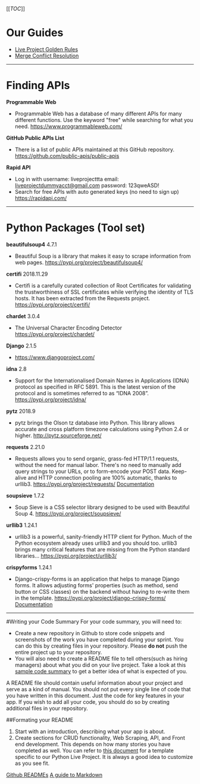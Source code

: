 [[_TOC_]]

# **Our Guides**
- [Live Project Golden Rules](https://docs.google.com/document/d/1qfpvnufwzqpo4S3mzIaTabQZ5nPr1CHiq1gnr_ZXLPk/edit?usp=sharing)
- [Merge Conflict Resolution](https://docs.google.com/document/d/1sm7MpKOSeVj1jdmvpVM80Hv1g7iqqqu8EFQT2nRFF1o/edit?usp=sharing)
---

# **Finding APIs**
**Programmable Web** 
- Programmable Web has a database of many different APIs for many different functions. Use the keyword "free" while searching for what you need. 
https://www.programmableweb.com/

**GitHub Public APIs List**
- There is a list of public APIs maintained at this GitHub repository. https://github.com/public-apis/public-apis

**Rapid API**
- Log in with username: liveprojecttta email: liveprojectdummyacct@gmail.com password: 123qweASD!
- Search for free APIs with auto generated keys (no need to sign up)
https://rapidapi.com/

---

# **Python Packages** (Tool set)

**beautifulsoup4** 4.7.1
- Beautiful Soup is a library that makes it easy to scrape information from web pages. 
https://pypi.org/project/beautifulsoup4/

**certifi** 2018.11.29
- Certifi is a carefully curated collection of Root Certificates for validating the trustworthiness of SSL certificates while verifying the identity of TLS hosts. It has been extracted from the Requests project.
https://pypi.org/project/certifi/

**chardet** 3.0.4
- The Universal Character Encoding Detector
https://pypi.org/project/chardet/

**Django** 2.1.5
- https://www.djangoproject.com/

**idna** 2.8
- Support for the Internationalised Domain Names in Applications (IDNA) protocol as specified in RFC 5891. This is the latest version of the protocol and is sometimes referred to as “IDNA 2008”.
https://pypi.org/project/idna/


**pytz** 2018.9
- pytz brings the Olson tz database into Python. This library allows accurate and cross platform timezone calculations using Python 2.4 or higher.
http://pytz.sourceforge.net/

**requests** 2.21.0
- Requests allows you to send organic, grass-fed HTTP/1.1 requests, without the need for manual labor. There's no need to manually add query strings to your URLs, or to form-encode your POST data. Keep-alive and HTTP connection pooling are 100% automatic, thanks to urllib3.
https://pypi.org/project/requests/
[Documentation](https://2.python-requests.org/en/master/)



**soupsieve** 1.7.2
- Soup Sieve is a CSS selector library designed to be used with Beautiful Soup 4.
https://pypi.org/project/soupsieve/

**urllib3** 1.24.1
- urllib3 is a powerful, sanity-friendly HTTP client for Python. Much of the Python ecosystem already uses urllib3 and you should too. urllib3 brings many critical features that are missing from the Python standard libraries...
https://pypi.org/project/urllib3/

**crispyforms** 1.24.1
- Django-crispy-forms is an application that helps to manage Django forms. It allows adjusting forms' properties (such as method, send button or CSS classes) on the backend without having to re-write them in the template.
https://pypi.org/project/django-crispy-forms/
[Documentation](https://django-crispy-forms.readthedocs.io/en/latest/)

---
#Writing your Code Summary
For your code summary, you will need to:
- Create a new repository in Github to store code snippets and screenshots of the work you have completed during your sprint. You can do this by creating files in your repository. Please **do not** push the entire project up to your repository. 
- You will also need to create a README file to tell others(such as hiring managers) about what you did on your live project. Take a look at this [sample code summary](https://github.com/BenjaminLSchwab/JobPlacementDashboard) to get a better idea of what is expected of you. 

A README file should contain useful information about your project and serve as a kind of manual. You should not put every single line of code that you have written in this document. Just the code for key features in your app. If you wish to add all your code, you should do so by creating additional files in your repository.

##Formating your README
1. Start with an introduction, describing what your app is about.
2. Create sections for CRUD functionality, Web Scraping, API, and Front end development. This depends on how many stories you have completed as well. You can refer to [this document](https://docs.google.com/document/d/1NuhWe3Sa0RPdyM4bPmrBe--P8V7ri8t5G9OipMEhdGk/edit?usp=sharing) for a template specific to our Python Live Project. It is always a good idea to customize as you see fit.





[Github READMEs](https://docs.github.com/en/free-pro-team@latest/github/creating-cloning-and-archiving-repositories/about-readmes)
[A guide to Markdown](https://code.visualstudio.com/docs/languages/markdown)
